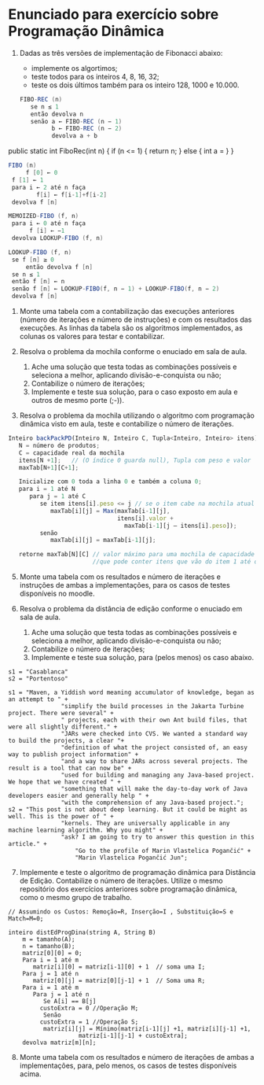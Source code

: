 # Enunciado para exercício sobre Programação Dinâmica
1. Dadas as três versões de implementação de Fibonacci abaixo:
    
    * implemente os algortimos;
    * teste todos para os inteiros 4, 8, 16, 32; 
    * teste os dois últimos também para os inteiro 128, 1000 e 10.000.
    
   ```java
   FIBO-REC (n)
      se n ≤ 1
      então devolva n
      senão a ← FIBO-REC (n − 1)
            b ← FIBO-REC (n − 2)
            devolva a + b
   ```
public static int FiboRec(int n) {
   if (n <= 1) {
      return n;
   } else {
      int a = 
   }
}

   ```java
   FIBO (n)
        f [0] ← 0 
	f [1] ← 1
	para i ← 2 até n faça
           f[i] ← f[i-1]+f[i-2]
  	devolva f [n]
   ```
    
   ```java
   MEMOIZED-FIBO (f, n)
	para i ← 0 até n faça
	     f [i] ← −1
	devolva LOOKUP-FIBO (f, n)

   LOOKUP-FIBO (f, n)
	se f [n] ≥ 0
        então devolva f [n]
	se n ≤ 1
	então f [n] ← n
	senão f [n] ← LOOKUP-FIBO(f, n − 1) + LOOKUP-FIBO(f, n − 2)
	devolva f [n]
   ``` 
   
1. Monte uma tabela com a contabilização das execuções anteriores (número de iterações e número de instruções) e com os resultados das execuções. As linhas da tabela são os algoritmos implementados, as colunas os valores para testar e contabilizar.

1. Resolva o problema da mochila conforme o enuciado em sala de aula. 

   1. Ache uma solução que testa todas as combinações possíveis e seleciona a melhor, aplicando divisão-e-conquista ou não;
   1. Contabilize o número de iterações;
   1. Implemente e teste sua solução, para o caso exposto em aula e outros de mesmo porte (;-)).

1. Resolva o problema da mochila utilizando o algoritmo com programação dinâmica visto em aula, teste e contabilize o número de iterações.

```javascript
Inteiro backPackPD(Inteiro N, Inteiro C, Tupla<Inteiro, Inteiro> itens)
   N = número de produtos;
   C = capacidade real da mochila
   itens[N +1];   // (O índice 0 guarda null), Tupla com peso e valor
   maxTab[N+1][C+1];

   Inicialize com 0 toda a linha 0 e também a coluna 0;
   para i = 1 até N
      para j = 1 até C
         se item itens[i].peso <= j // se o item cabe na mochila atual
            maxTab[i][j] = Max(maxTab[i-1][j], 
                               itens[i].valor + 
                                 maxTab[i-1][j – itens[i].peso]);
         senão
            maxTab[i][j] = maxTab[i-1][j];

   retorne maxTab[N][C] // valor máximo para uma mochila de capacidade C e 		         
                        //que pode conter itens que vão do item 1 até o item N.
```

5. Monte uma tabela com os resultados e número de iterações e instruções de ambas a implementações, para os casos de testes disponíveis no moodle.

6. Resolva o problema da distância de edição conforme o enuciado em sala de aula. 

   1. Ache uma solução que testa todas as combinações possíveis e seleciona a melhor, aplicando divisão-e-conquista ou não;
   1. Contabilize o número de iterações;
   1. Implemente e teste sua solução, para (pelos menos) os caso abaixo.
 ```
s1 = "Casablanca"
s2 = "Portentoso"

s1 = "Maven, a Yiddish word meaning accumulator of knowledge, began as an attempt to " +
				"simplify the build processes in the Jakarta Turbine project. There were several" + 
				" projects, each with their own Ant build files, that were all slightly different." +
				"JARs were checked into CVS. We wanted a standard way to build the projects, a clear "+ 
				"definition of what the project consisted of, an easy way to publish project information" +
				"and a way to share JARs across several projects. The result is a tool that can now be" +
				"used for building and managing any Java-based project. We hope that we have created " +
				"something that will make the day-to-day work of Java developers easier and generally help " +
				"with the comprehension of any Java-based project.";
s2 = "This post is not about deep learning. But it could be might as well. This is the power of " +
				"kernels. They are universally applicable in any machine learning algorithm. Why you might" +
				"ask? I am going to try to answer this question in this article." + 
			        "Go to the profile of Marin Vlastelica Pogančić" + 
			        "Marin Vlastelica Pogančić Jun";
```
7. Implemente e teste o algoritmo de programação dinâmica para Distância de Edição. Contabilize o número de iterações. Utilize o mesmo repositório dos exercícios anteriores sobre programação dinâmica, como o mesmo grupo de trabalho. 
```
// Assumindo os Custos: Remoção=R, Inserção=I , Substituição=S e Match=M=0;

inteiro distEdProgDina(string A, String B)
	m = tamanho(A);
	n = tamanho(B);
	matriz[0][0] = 0;
	Para i = 1 até m
	   matriz[i][0] = matriz[i-1][0] + 1  // soma uma I;
	Para j = 1 até n
	   matriz[0][j] = matriz[0][j-1] + 1  // Soma uma R;
	Para i = 1 até m
	   Para j = 1 até n
	      Se A[i] == B[j]
		 custoExtra = 0 //Operação M;
	      Senão
		 custoExtra = 1 //Operação S;
	      matriz[i][j] = Mínimo(matriz[i-1][j] +1, matriz[i][j-1] +1, 
				    matriz[i-1][j-1] + custoExtra];
	devolva matriz[m][n];
```
8. Monte uma tabela com os resultados e número de iterações de ambas a implementações, para, pelo menos, os casos de testes disponíveis acima.
